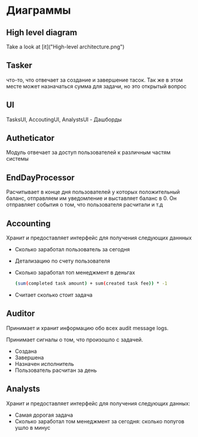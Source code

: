 # Диаграммы

## High level diagram

Take a look at [it]("High-level architecture.png")

## Tasker

что-то, что отвечает за создание и завершение тасок. Так же в этом месте может назначаться сумма для задачи, но это открытый вопрос

## UI

TasksUI, AccoutingUI, AnalystsUI - Дашборды

## Autheticator

Модуль отвечает за доступ пользователей к различным частям системы

## EndDayProcessor

Расчитывает в конце дня пользователей у которых положительный баланс, отправляем им уведомление и выставляет баланс в 0.
Он отправляет события о том, что пользователя расчитали и т.д

## Accounting

Хранит и предоставляет интерфейс для получения следующих даннных

- Сколько заработал пользователь за сегодня
- Детализацию по счету пользователя
- Сколько заработал топ менеджмент в деньгах

    ```bash
    (sum(completed task amount) + sum(created task fee)) * -1
    ```

- Считает сколько стоит задача

## Auditor

Принимает и хранит информацию обо всех audit message logs.

Принимает сигналы о том, что произошло с задачей.

- Создана
- Завершена
- Назначен исполнитель
- Пользователь расчитан за день

## Analysts

Хранит и предоставляет интерфейс для получения следующих данных:

- Самая дорогая задача
- Сколько заработал том менеджмент за сегодня: сколько попугов ушло в минус
